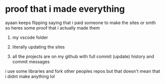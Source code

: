 # proof that i made everything

ayaan keeps flipping saying that i paid someone to make the sites or smth so heres some proof that i actually made them

1. my vscode folder

2. literally updating the sites

3. all the projects are on my github with full commit (update) history and commit messages


i use some libraries and fork other peoples repos but that doesn't mean that i didnt make anything lol
